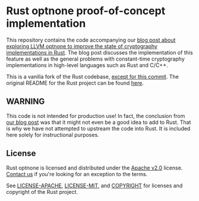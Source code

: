 # Rust optnone proof-of-concept implementation

This repository contains the code accompanying our [blog post about exploring LLVM optnone to improve the state of cryptography implementations in Rust](https://blog.trailofbits.com/2022/02/01/part-2-rusty-crypto/). The blog post discusses the implementation of this feature as well as the general problems with constant-time cryptography implementations in high-level languages such as Rust and C/C++.

This is a vanilla fork of the Rust codebase, [except for this commit](https://github.com/trailofbits/rust-optnone/commit/f0798cbb779fef4d4e34f9c6a2482063552b1a46). The original README for the Rust project can be found [here](README.orig.md).

## WARNING

This code is not intended for production use! In fact, the conclusion from [our blog post](https://blog.trailofbits.com/2022/02/01/part-2-rusty-crypto/) was that it might not even be a good idea to add to Rust. That is why we have not attempted to upstream the code into Rust. It is included here solely for instructional purposes.

## License
Rust optnone is licensed and distributed under the [Apache v2.0](LICENSE-APACHE) license. [Contact us](mailto:opensource@trailofbits.com) if you're looking for an exception to the terms.

See [LICENSE-APACHE](LICENSE-APACHE), [LICENSE-MIT](LICENSE-MIT), and
[COPYRIGHT](COPYRIGHT) for licenses and copyright of the Rust project.

